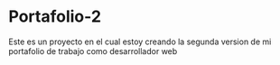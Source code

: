 # Portafolio-2
Este es un proyecto en el cual estoy creando la segunda version de mi portafolio de trabajo como desarrollador web 
